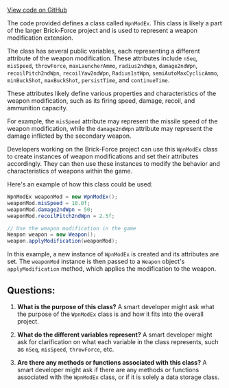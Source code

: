 [View code on GitHub](https://github.com/TieHaxJan/Brick-Force/Assembly-CSharp\WpnModEx.cs)

The code provided defines a class called `WpnModEx`. This class is likely a part of the larger Brick-Force project and is used to represent a weapon modification extension. 

The class has several public variables, each representing a different attribute of the weapon modification. These attributes include `nSeq`, `misSpeed`, `throwForce`, `maxLauncherAmmo`, `radius2ndWpn`, `damage2ndWpn`, `recoilPitch2ndWpn`, `recoilYaw2ndWpn`, `Radius1stWpn`, `semiAutoMaxCyclicAmmo`, `minBuckShot`, `maxBuckShot`, `persistTime`, and `continueTime`. 

These attributes likely define various properties and characteristics of the weapon modification, such as its firing speed, damage, recoil, and ammunition capacity. 

For example, the `misSpeed` attribute may represent the missile speed of the weapon modification, while the `damage2ndWpn` attribute may represent the damage inflicted by the secondary weapon. 

Developers working on the Brick-Force project can use this `WpnModEx` class to create instances of weapon modifications and set their attributes accordingly. They can then use these instances to modify the behavior and characteristics of weapons within the game. 

Here's an example of how this class could be used:

```java
WpnModEx weaponMod = new WpnModEx();
weaponMod.misSpeed = 10.0f;
weaponMod.damage2ndWpn = 50;
weaponMod.recoilPitch2ndWpn = 2.5f;

// Use the weapon modification in the game
Weapon weapon = new Weapon();
weapon.applyModification(weaponMod);
```

In this example, a new instance of `WpnModEx` is created and its attributes are set. The `weaponMod` instance is then passed to a `Weapon` object's `applyModification` method, which applies the modification to the weapon.
## Questions: 
 1. **What is the purpose of this class?**
A smart developer might ask what the purpose of the `WpnModEx` class is and how it fits into the overall project.

2. **What do the different variables represent?**
A smart developer might ask for clarification on what each variable in the class represents, such as `nSeq`, `misSpeed`, `throwForce`, etc.

3. **Are there any methods or functions associated with this class?**
A smart developer might ask if there are any methods or functions associated with the `WpnModEx` class, or if it is solely a data storage class.